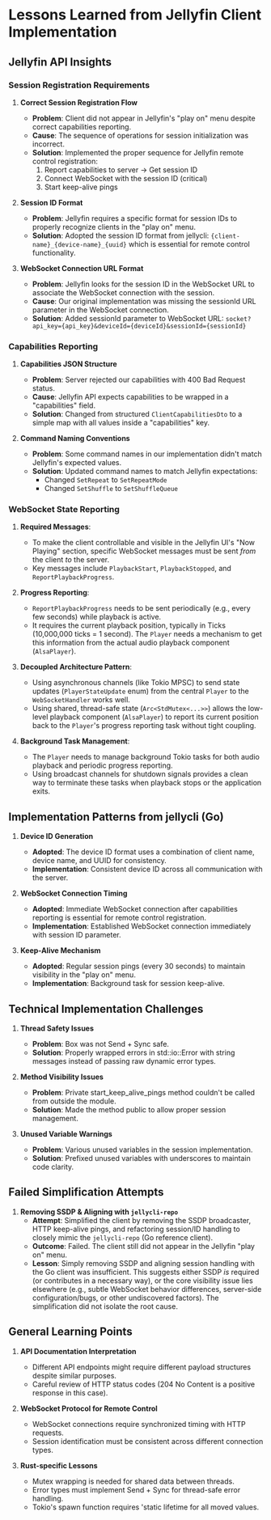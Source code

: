 # Lessons Learned from Jellyfin Client Implementation

## Jellyfin API Insights

### Session Registration Requirements

1. **Correct Session Registration Flow**
   - **Problem**: Client did not appear in Jellyfin's "play on" menu despite correct capabilities reporting.
   - **Cause**: The sequence of operations for session initialization was incorrect.
   - **Solution**: Implemented the proper sequence for Jellyfin remote control registration:
     1. Report capabilities to server → Get session ID
     2. Connect WebSocket with the session ID (critical)
     3. Start keep-alive pings

2. **Session ID Format**
   - **Problem**: Jellyfin requires a specific format for session IDs to properly recognize clients in the "play on" menu.
   - **Solution**: Adopted the session ID format from jellycli: `{client-name}_{device-name}_{uuid}` which is essential for remote control functionality.

3. **WebSocket Connection URL Format**
   - **Problem**: Jellyfin looks for the session ID in the WebSocket URL to associate the WebSocket connection with the session.
   - **Cause**: Our original implementation was missing the sessionId URL parameter in the WebSocket connection.
   - **Solution**: Added sessionId parameter to WebSocket URL: `socket?api_key={api_key}&deviceId={deviceId}&sessionId={sessionId}`

### Capabilities Reporting

1. **Capabilities JSON Structure**
   - **Problem**: Server rejected our capabilities with 400 Bad Request status.
   - **Cause**: Jellyfin API expects capabilities to be wrapped in a "capabilities" field.
   - **Solution**: Changed from structured `ClientCapabilitiesDto` to a simple map with all values inside a "capabilities" key.

2. **Command Naming Conventions**
   - **Problem**: Some command names in our implementation didn't match Jellyfin's expected values.
   - **Solution**: Updated command names to match Jellyfin expectations:
     - Changed `SetRepeat` to `SetRepeatMode`
     - Changed `SetShuffle` to `SetShuffleQueue`


### WebSocket State Reporting

1.  **Required Messages**:
    *   To make the client controllable and visible in the Jellyfin UI's "Now Playing" section, specific WebSocket messages must be sent *from* the client *to* the server.
    *   Key messages include `PlaybackStart`, `PlaybackStopped`, and `ReportPlaybackProgress`.

2.  **Progress Reporting**:
    *   `ReportPlaybackProgress` needs to be sent periodically (e.g., every few seconds) while playback is active.
    *   It requires the current playback position, typically in Ticks (10,000,000 ticks = 1 second). The `Player` needs a mechanism to get this information from the actual audio playback component (`AlsaPlayer`).

3.  **Decoupled Architecture Pattern**:
    *   Using asynchronous channels (like Tokio MPSC) to send state updates (`PlayerStateUpdate` enum) from the central `Player` to the `WebSocketHandler` works well.
    *   Using shared, thread-safe state (`Arc<StdMutex<...>>`) allows the low-level playback component (`AlsaPlayer`) to report its current position back to the `Player`'s progress reporting task without tight coupling.

4.  **Background Task Management**:
    *   The `Player` needs to manage background Tokio tasks for both audio playback and periodic progress reporting.
    *   Using broadcast channels for shutdown signals provides a clean way to terminate these tasks when playback stops or the application exits.

## Implementation Patterns from jellycli (Go)

1. **Device ID Generation**
   - **Adopted**: The device ID format uses a combination of client name, device name, and UUID for consistency.
   - **Implementation**: Consistent device ID across all communication with the server.

2. **WebSocket Connection Timing**
   - **Adopted**: Immediate WebSocket connection after capabilities reporting is essential for remote control registration.
   - **Implementation**: Established WebSocket connection immediately with session ID parameter.

3. **Keep-Alive Mechanism**
   - **Adopted**: Regular session pings (every 30 seconds) to maintain visibility in the "play on" menu.
   - **Implementation**: Background task for session keep-alive.

## Technical Implementation Challenges

1. **Thread Safety Issues**
   - **Problem**: Box<dyn StdError> was not Send + Sync safe.
   - **Solution**: Properly wrapped errors in std::io::Error with string messages instead of passing raw dynamic error types.

2. **Method Visibility Issues**
   - **Problem**: Private start_keep_alive_pings method couldn't be called from outside the module.
   - **Solution**: Made the method public to allow proper session management.

3. **Unused Variable Warnings**
   - **Problem**: Various unused variables in the session implementation.
   - **Solution**: Prefixed unused variables with underscores to maintain code clarity.

## Failed Simplification Attempts

1.  **Removing SSDP & Aligning with `jellycli-repo`**
    *   **Attempt**: Simplified the client by removing the SSDP broadcaster, HTTP keep-alive pings, and refactoring session/ID handling to closely mimic the `jellycli-repo` (Go reference client).
    *   **Outcome**: Failed. The client still did not appear in the Jellyfin "play on" menu.
    *   **Lesson**: Simply removing SSDP and aligning session handling with the Go client was insufficient. This suggests either SSDP *is* required (or contributes in a necessary way), or the core visibility issue lies elsewhere (e.g., subtle WebSocket behavior differences, server-side configuration/bugs, or other undiscovered factors). The simplification did not isolate the root cause.


## General Learning Points

1. **API Documentation Interpretation**
   - Different API endpoints might require different payload structures despite similar purposes.
   - Careful review of HTTP status codes (204 No Content is a positive response in this case).

2. **WebSocket Protocol for Remote Control**
   - WebSocket connections require synchronized timing with HTTP requests.
   - Session identification must be consistent across different connection types.

3. **Rust-specific Lessons**
   - Mutex wrapping is needed for shared data between threads.
   - Error types must implement Send + Sync for thread-safe error handling.
   - Tokio's spawn function requires 'static lifetime for all moved values.
